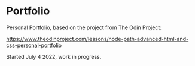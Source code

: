 # Portfolio
Personal Portfolio, based on the project from The Odin Project:

https://www.theodinproject.com/lessons/node-path-advanced-html-and-css-personal-portfolio

Started July 4 2022, work in progress.
